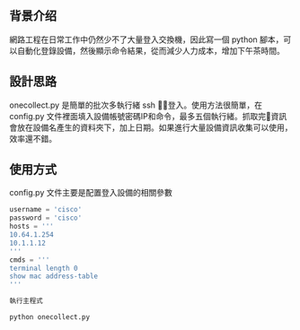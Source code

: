 ## 背景介绍
網路工程在日常工作中仍然少不了大量登入交換機，因此寫一個 python 腳本，可以自動化登錄設備，然後顯示命令結果，從而減少人力成本，增加下午茶時間。

## 設計思路
onecollect.py 是簡單的批次多執行緒 ssh 登入。使用方法很簡單，在 config.py 文件裡面填入設備帳號密碼IP和命令，最多五個執行緒。抓取完資訊會放在設備名產生的資料夾下，加上日期。如果進行大量設備資訊收集可以使用，效率還不錯。 

## 使用方式
config.py 文件主要是配置登入設備的相關參數
``` python
username = 'cisco'
password = 'cisco'
hosts = '''
10.64.1.254
10.1.1.12
'''
cmds = '''
terminal length 0
show mac address-table
'''

執行主程式
```
``` python
python onecollect.py
```



